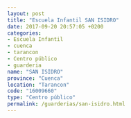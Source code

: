 ```yaml
---
layout: post
title: "Escuela Infantil SAN ISIDRO"
date: 2017-09-20 20:57:05 +0200
categories:
- Escuela Infantil
- cuenca
- tarancon
- Centro público
- guarderia
name: "SAN ISIDRO"
province: "Cuenca"
location: "Tarancon"
code: "16009660"
type: "Centro público"
permalink: /guarderias/san-isidro.html
---
```

